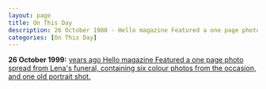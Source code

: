 ```yaml
---
layout: page
title: On This Day
description: 26 October 1980 - Hello magazine Featured a one page photo spread from Lena's funeral, containing six colour photos from the occasion, and one old portrait shot.
categories: [On This Day]
---
```


**26 October 1999:**
[<span id="age1"></span> years ago Hello magazine Featured a one page photo spread from Lena's funeral, containing six colour photos from the occasion, and one old portrait shot.](/magazines/hello/1999/10/26/hello.html)

<!-- Script for calculating number of years ago -->
<script>
var dob = '19991026';
var year = Number(dob.substr(0, 4));
var month = Number(dob.substr(4, 2)) - 1;
var day = Number(dob.substr(6, 2));
var today = new Date();
var age1 = today.getFullYear() - year;
if (today.getMonth() < month || (today.getMonth() == month && today.getDate() < day)) {
age1--;
}
document.getElementById("age1").innerHTML=age1;
</script>

